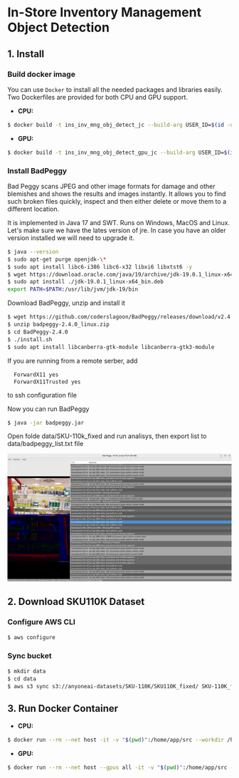 # In-Store Inventory Management Object Detection

## 1. Install

### Build docker image

You can use `Docker` to install all the needed packages and libraries easily. Two Dockerfiles are provided for both CPU and GPU support.

- **CPU:**

```bash
$ docker build -t ins_inv_mng_obj_detect_jc --build-arg USER_ID=$(id -u) --build-arg GROUP_ID=$(id -g) -f docker/Dockerfile .
```

- **GPU:**

```bash
$ docker build -t ins_inv_mng_obj_detect_gpu_jc --build-arg USER_ID=$(id -u) --build-arg GROUP_ID=$(id -g) -f docker/Dockerfile_gpu .
```

### Install BadPeggy

Bad Peggy scans JPEG and other image formats for damage and other blemishes and shows the results and images instantly. It allows you to find such broken files quickly, inspect and then either delete or move them to a different location.

It is implemented in Java 17 and SWT. Runs on Windows, MacOS and Linux.
Let's make sure we have the lates version of jre.  In case you have an older version installed we will need to upgrade it.

```bash
$ java --version
$ sudo apt-get purge openjdk-\*
$ sudo apt install libc6-i386 libc6-x32 libxi6 libxtst6 -y
$ wget https://download.oracle.com/java/19/archive/jdk-19.0.1_linux-x64_bin.deb
$ sudo apt install ./jdk-19.0.1_linux-x64_bin.deb 
export PATH=$PATH:/usr/lib/jvm/jdk-19/bin
```

Download BadPeggy, unzip and install it
```bash
$ wget https://github.com/coderslagoon/BadPeggy/releases/download/v2.4.0/badpeggy-2.4.0_linux.zip
$ unzip badpeggy-2.4.0_linux.zip
$ cd BadPeggy-2.4.0
$ ./install.sh
$ sudo apt install libcanberra-gtk-module libcanberra-gtk3-module
```

If you are running from a remote serber, add 
```
  ForwardX11 yes
  ForwardX11Trusted yes
```
to ssh configuration file

Now you can run BadPeggy
```bash
$ java -jar badpeggy.jar 
```

Open folde data/SKU-110k_fixed and run analisys, then export list to data/badpeggy_list.txt file

![corrupted image example](resources/BadPeggy.png)


## 2. Download SKU110K Dataset

### Configure AWS CLI
```bash
$ aws configure
```

### Sync bucket

```bash
$ mkdir data
$ cd data
$ aws s3 sync s3://anyoneai-datasets/SKU-110K/SKU110K_fixed/ SKU-110K_fixed
```

## 3. Run Docker Container

- **CPU:**

```bash
$ docker run --rm --net host -it -v "$(pwd)":/home/app/src --workdir /home/app/src ins_inv_mng_obj_detect_jc bash
```

- **GPU:**

```bash
$ docker run --rm --net host --gpus all -it -v "$(pwd)":/home/app/src --workdir /home/app/src ins_inv_mng_obj_detect_gpu_jc bash
```